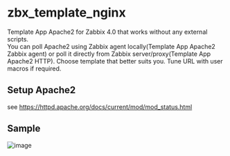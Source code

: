 # zbx_template_nginx
Template App Apache2 for Zabbix 4.0 that works without any external scripts.  
You can poll Apache2 using Zabbix agent locally(Template App Apache2 Zabbix agent) or poll it directly from Zabbix server/proxy(Template App Apache2 HTTP). Choose template that better suits you.  Tune URL with user macros if required.  
## Setup Apache2
see https://httpd.apache.org/docs/current/mod/mod_status.html

## Sample

![image](https://user-images.githubusercontent.com/14870891/47022436-299fad80-d166-11e8-934a-0c9cee4c694d.png)
